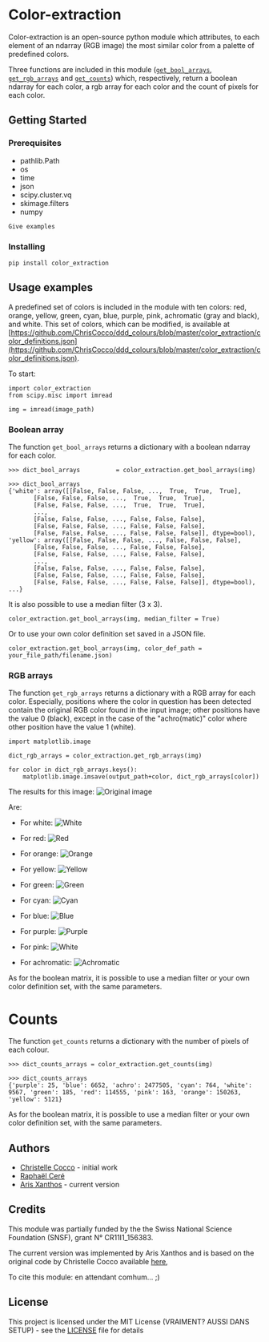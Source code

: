 # Color-extraction

Color-extraction is an open-source python module which attributes, to each element of an ndarray
(RGB image) the most similar color from a palette of predefined colors.

Three functions are included in this module ([`get_bool_arrays`](#boolean-array), [`get_rgb_arrays`](#rgb-arrays) and [`get_counts`](#counts)) which, respectively, return a
boolean ndarray for each color, a rgb array for each color and the count of pixels for each color.


## Getting Started

[comment]: <> (These instructions will get you a copy of the project up and running on your local machine for development and testing purposes. See deployment for notes on how to deploy the project on a live system.)

### Prerequisites

* pathlib.Path
* os
* time
* json
* scipy.cluster.vq
* skimage.filters
* numpy


```
Give examples
```

### Installing

```
pip install color_extraction
```

<!---
## Running the tests

Explain how to run the automated tests for this system ????

### Break down into end to end tests

Explain what these tests test and why

```
Give an example
```

### And coding style tests

Explain what these tests test and why

```
Give an example
```

## Deployment

Add additional notes about how to deploy this on a live system

## Built With ???

* [Dropwizard](http://www.dropwizard.io/1.0.2/docs/) - The web framework used
* [Maven](https://maven.apache.org/) - Dependency Management
* [ROME](https://rometools.github.io/rome/) - Used to generate RSS Feeds

-->

## Usage examples

A predefined set of colors is included in the module with ten colors: red,
orange, yellow, green, cyan, blue, purple, pink, achromatic (gray and black),
and white. This set of colors, which can be modified, is available at
[https://github.com/ChrisCocco/ddd_colours/blob/master/color_extraction/color_definitions.json](https://github.com/ChrisCocco/ddd_colours/blob/master/color_extraction/color_definitions.json).

To start:
```
import color_extraction
from scipy.misc import imread

img = imread(image_path)
```

### Boolean array

The function `get_bool_arrays` returns a dictionary with a boolean ndarray for
each color.

```
>>> dict_bool_arrays          = color_extraction.get_bool_arrays(img)

>>> dict_bool_arrays
{'white': array([[False, False, False, ...,  True,  True,  True],
       [False, False, False, ...,  True,  True,  True],
       [False, False, False, ...,  True,  True,  True],
       ...,
       [False, False, False, ..., False, False, False],
       [False, False, False, ..., False, False, False],
       [False, False, False, ..., False, False, False]], dtype=bool), 'yellow': array([[False, False, False, ..., False, False, False],
       [False, False, False, ..., False, False, False],
       [False, False, False, ..., False, False, False],
       ...,
       [False, False, False, ..., False, False, False],
       [False, False, False, ..., False, False, False],
       [False, False, False, ..., False, False, False]], dtype=bool), ...}
```

It is also possible to use a median filter (3 x 3).

```
color_extraction.get_bool_arrays(img, median_filter = True)
```

Or to use your own color definition set saved in a JSON file.

```
color_extraction.get_bool_arrays(img, color_def_path = your_file_path/filename.json)
```

### RGB arrays

The function `get_rgb_arrays` returns a dictionary with a RGB array for each color. Especially, positions where the color in question has been detected contain the original RGB color found in the input image; other positions have the value 0 (black), except in the case of the "achro(matic)" color where other position have the value 1 (white).

```
import matplotlib.image

dict_rgb_arrays = color_extraction.get_rgb_arrays(img)

for color in dict_rgb_arrays.keys():
    matplotlib.image.imsave(output_path+color, dict_rgb_arrays[color])

```

The results for this image:
![Original image](tests/demo/Comic_mural_Le_jeune_Albert_Yves_Chaland_Bruxelles.jpg)

Are:

* For white:
![White](tests/demo/white.png)

* For red:
![Red](tests/demo/red.png)

* For orange:
![Orange](tests/demo/orange.png)

* For yellow:
![Yellow](tests/demo/yellow.png)

* For green:
![Green](tests/demo/green.png)

* For cyan:
![Cyan](tests/demo/cyan.png)

* For blue:
![Blue](tests/demo/blue.png)

* For purple:
![Purple](tests/demo/purple.png)

* For pink:
![White](tests/demo/pink.png)

* For achromatic:
![Achromatic](tests/demo/achro.png)



As for the boolean matrix, it is possible to use a median filter or your own color definition set, with the same parameters.

# Counts

The function `get_counts` returns a dictionary with the number of pixels of each colour.

```
>>> dict_counts_arrays = color_extraction.get_counts(img)

>>> dict_counts_arrays
{'purple': 25, 'blue': 6652, 'achro': 2477505, 'cyan': 764, 'white': 9567, 'green': 185, 'red': 114555, 'pink': 163, 'orange': 150263, 'yellow': 5121}
```

As for the boolean matrix, it is possible to use a median filter or your own color definition set, with the same parameters.

<!---
## Contributing

Please read [CONTRIBUTING.md](https://gist.github.com/PurpleBooth/b24679402957c63ec426) for details on our code of conduct, and the process for submitting pull requests to us. ????
-->

<!---
## Versioning

We use [SemVer](http://semver.org/) for versioning. For the versions available, see the [tags on this repository](https://github.com/your/project/tags). ????
-->

## Authors

* [Christelle Cocco](https://github.com/ChrisCocco) - initial work
* [Raphaël Ceré](https://github.com/raphaelcere)
* [Aris Xanthos](https://github.com/axanthos) - current version

<!---
See also the list of [contributors](https://github.com/your/project/contributors) who participated in this project.
-->

## Credits
This module was partially funded by the the Swiss National Science Foundation (SNSF), grant N° CR11I1_156383.

The current version was implemented by Aris Xanthos and is based on the original code by Christelle Cocco available [here](color_extraction/fct_palette_man_RGB.py),

To cite this module: en attendant comhum... ;)


## License

This project is licensed under the MIT License (VRAIMENT? AUSSI DANS SETUP) - see the [LICENSE](LICENSE) file for details
<!---
## Acknowledgments

* Hat tip to anyone whose code was used
* Inspiration
* etc
-->
